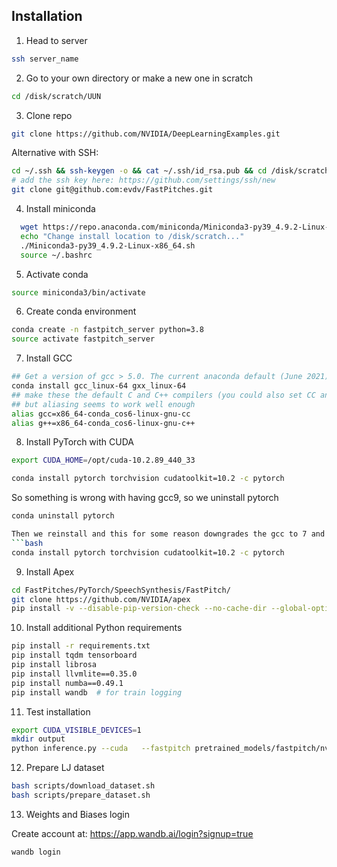 ## Installation

1. Head to server

```bash
ssh server_name
```

2. Go to your own directory or make a new one in scratch

```bash
cd /disk/scratch/UUN
```

3. Clone repo

```bash
git clone https://github.com/NVIDIA/DeepLearningExamples.git
```

Alternative with SSH:
```bash
cd ~/.ssh && ssh-keygen -o && cat ~/.ssh/id_rsa.pub && cd /disk/scratch1/UUN
# add the ssh key here: https://github.com/settings/ssh/new
git clone git@github.com:evdv/FastPitches.git
```

4. Install miniconda
```bash
  wget https://repo.anaconda.com/miniconda/Miniconda3-py39_4.9.2-Linux-x86_64.sh
  echo "Change install location to /disk/scratch..."
  ./Miniconda3-py39_4.9.2-Linux-x86_64.sh
  source ~/.bashrc
  ```

5. Activate conda

```bash
source miniconda3/bin/activate
```

6. Create conda environment
```bash
conda create -n fastpitch_server python=3.8 
source activate fastpitch_server
```

7. Install GCC
```bash
## Get a version of gcc > 5.0. The current anaconda default (June 2021) is 9.3 which seems to work (so far!)
conda install gcc_linux-64 gxx_linux-64
## make these the default C and C++ compilers (you could also set CC and CXX environment variabes)
## but aliasing seems to work well enough
alias gcc=x86_64-conda_cos6-linux-gnu-cc
alias g++=x86_64-conda_cos6-linux-gnu-c++
```

8. Install PyTorch with CUDA
```bash
export CUDA_HOME=/opt/cuda-10.2.89_440_33
```
```bash
conda install pytorch torchvision cudatoolkit=10.2 -c pytorch 
```
So something is wrong with having gcc9, so we uninstall pytorch

```bash
conda uninstall pytorch

Then we reinstall and this for some reason downgrades the gcc to 7 and then installing apex works/
```bash
conda install pytorch torchvision cudatoolkit=10.2 -c pytorch 
```

9. Install Apex
```bash
cd FastPitches/PyTorch/SpeechSynthesis/FastPitch/
git clone https://github.com/NVIDIA/apex
pip install -v --disable-pip-version-check --no-cache-dir --global-option="--cpp_ext" --global-option="--cuda_ext" ./
```

10. Install additional Python requirements
```bash
pip install -r requirements.txt
pip install tqdm tensorboard 
pip install librosa
pip install llvmlite==0.35.0 
pip install numba==0.49.1
pip install wandb  # for train logging
```

11. Test installation
```bash
export CUDA_VISIBLE_DEVICES=1
mkdir output
python inference.py --cuda   --fastpitch pretrained_models/fastpitch/nvidia_fastpitch_210824.pt   --waveglow pretrained_models/waveglow/nvidia_waveglow256pyt_fp16.pt   --wn-channels 256   -i phrases/devset10.tsv   -o output/wavs_devset10
```

12. Prepare LJ dataset
```bash
bash scripts/download_dataset.sh
bash scripts/prepare_dataset.sh
```

13. Weights and Biases login

Create account at: https://app.wandb.ai/login?signup=true
```bash
wandb login
```
